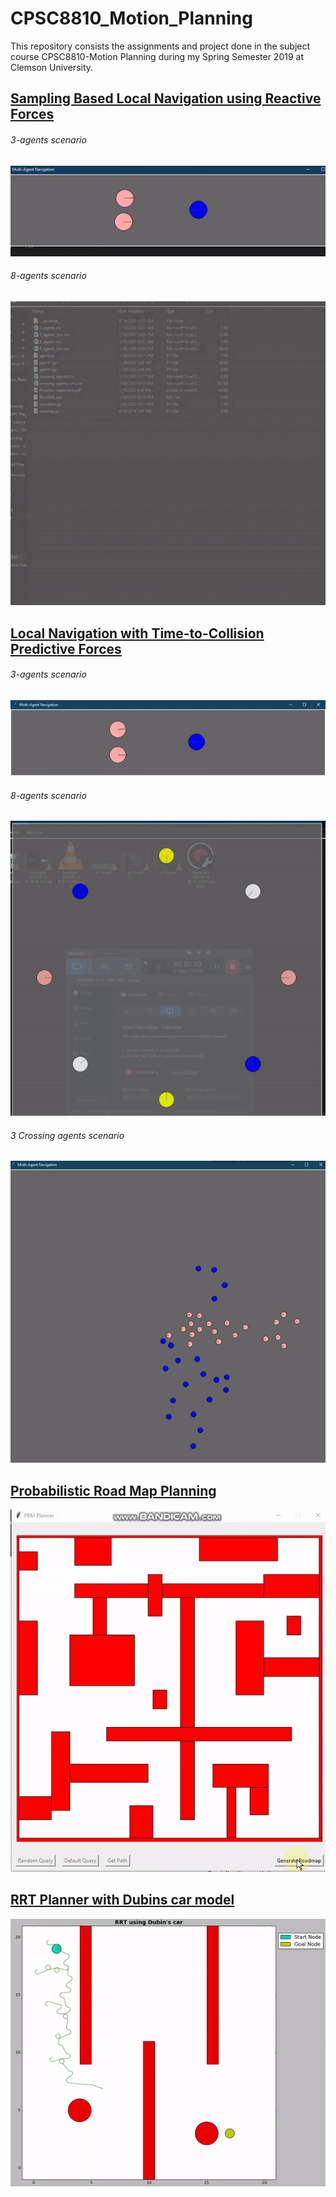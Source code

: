 # CPSC8810_Motion_Planning

This repository consists the assignments and project done in the subject course CPSC8810-Motion Planning during my Spring Semester 2019 at Clemson University.


## [Sampling Based Local Navigation using Reactive Forces](https://github.com/ashit8450/CPSC8810_Motion_Planning/tree/master/1-Sampling-Based-Local-Navigation)
###### 3-agents scenario
![](https://github.com/ashit8450/CPSC8810_Motion_Planning/blob/master/1-Sampling-Based-Local-Navigation/p1-3.gif)

###### 8-agents scenario
![](https://github.com/ashit8450/CPSC8810_Motion_Planning/blob/master/1-Sampling-Based-Local-Navigation/p1-8.gif)

## [Local Navigation with Time-to-Collision Predictive Forces](https://github.com/ashit8450/CPSC8810_Motion_Planning/tree/master/2-Local-Navigation-with-TTC-forces)
###### 3-agents scenario 
![](https://github.com/ashit8450/CPSC8810_Motion_Planning/blob/master/2-Local-Navigation-with-TTC-forces/p2-3.gif)

###### 8-agents scenario
![](https://github.com/ashit8450/CPSC8810_Motion_Planning/blob/master/2-Local-Navigation-with-TTC-forces/p2-8.gif)

###### 3 Crossing agents scenario
![](https://github.com/ashit8450/CPSC8810_Motion_Planning/blob/master/2-Local-Navigation-with-TTC-forces/p2-crossing.gif)

## [Probabilistic Road Map Planning](https://github.com/ashit8450/CPSC8810_Motion_Planning/tree/master/4-Probabilistic-Road-Map-Planner)
![](https://github.com/ashit8450/CPSC8810_Motion_Planning/blob/master/4-Probabilistic-Road-Map-Planner/p4-prm.gif)

## [RRT Planner with Dubins car model](https://github.com/ashit8450/CPSC8810_Motion_Planning/tree/master/5-Final%20project_RRT%20implementation%20using%20Dubins%20car)
![](https://github.com/ashit8450/CPSC8810_Motion_Planning/blob/master/5-Final%20project_RRT%20implementation%20using%20Dubins%20car/Video/PRM_video_gif.gif)

